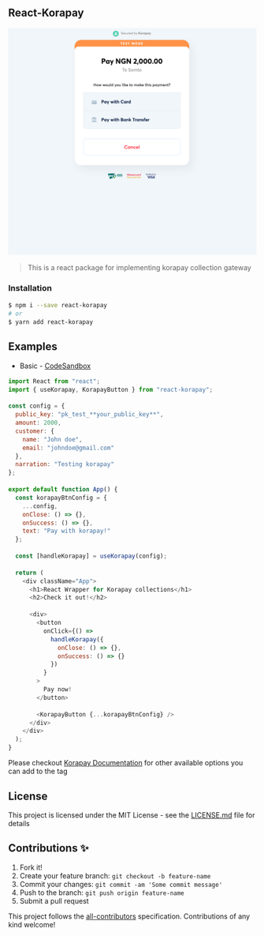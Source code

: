## React-Korapay

![Demo](https://github.com/SomtoUgeh/react-korapay/raw/master/media/demo.png)

> This is a react package for implementing korapay collection gateway

### Installation

```bash
$ npm i --save react-korapay
# or
$ yarn add react-korapay
```

## Examples

- Basic -
  [CodeSandbox](https://codesandbox.io/s/react-korapay-example-o6h3j?file=/src/App.js:0-26)

```javascript
import React from "react";
import { useKorapay, KorapayButton } from "react-korapay";

const config = {
  public_key: "pk_test_**your_public_key**",
  amount: 2000,
  customer: {
    name: "John doe",
    email: "johndoe@gmail.com"
  },
  narration: "Testing korapay"
};

export default function App() {
  const korapayBtnConfig = {
    ...config,
    onClose: () => {},
    onSuccess: () => {},
    text: "Pay with korapay!"
  };

  const [handleKorapay] = useKorapay(config);

  return (
    <div className="App">
      <h1>React Wrapper for Korapay collections</h1>
      <h2>Check it out!</h2>

      <div>
        <button
          onClick={() =>
            handleKorapay({
              onClose: () => {},
              onSuccess: () => {}
            })
          }
        >
          Pay now!
        </button>

        <KorapayButton {...korapayBtnConfig} />
      </div>
    </div>
  );
}
```

Please checkout
[Korapay Documentation](https://korahq.atlassian.net/wiki/spaces/AR/pages/1064370549/Collection+Modal)
for other available options you can add to the tag

## License

This project is licensed under the MIT License - see the
[LICENSE.md](LICENSE.md) file for details

## Contributions ✨

1. Fork it!
2. Create your feature branch: `git checkout -b feature-name`
3. Commit your changes: `git commit -am 'Some commit message'`
4. Push to the branch: `git push origin feature-name`
5. Submit a pull request

This project follows the
[all-contributors](https://github.com/all-contributors/all-contributors)
specification. Contributions of any kind welcome!
